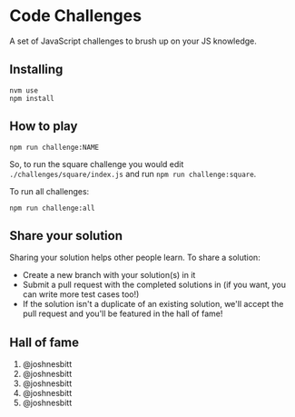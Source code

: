 # Code Challenges

A set of JavaScript challenges to brush up on your JS knowledge.

## Installing

```
nvm use
npm install
```

## How to play

```
npm run challenge:NAME
```

So, to run the square challenge you would edit `./challenges/square/index.js` and run `npm run challenge:square`.

To run all challenges:

```
npm run challenge:all
```

## Share your solution

Sharing your solution helps other people learn. To share a solution:

* Create a new branch with your solution(s) in it
* Submit a pull request with the completed solutions in (if you want, you can write more test cases too!)
* If the solution isn't a duplicate of an existing solution, we'll accept the pull request and you'll be featured in the hall of fame!

## Hall of fame

1. @joshnesbitt
1. @joshnesbitt
1. @joshnesbitt
1. @joshnesbitt
1. @joshnesbitt
